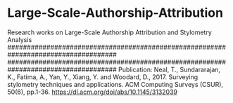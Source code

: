 # Large-Scale-Authorship-Attribution
Research works on Large-Scale Authorship Attribution and Stylometry Analysis
####################################################################################
####################################################################################
Publication: Neal, T., Sundararajan, K., Fatima, A., Yan, Y., Xiang, Y. and Woodard, D., 2017. Surveying stylometry techniques and applications. ACM Computing Surveys (CSUR), 50(6), pp.1-36. https://dl.acm.org/doi/abs/10.1145/3132039
